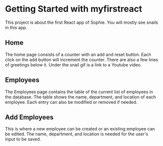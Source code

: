 # Getting Started with myfirstreact

This project is about the first React app of Sophie.
You will mostly see snails in this app. 

## Home
The home page consists of a counter with an add and reset button. Each click on the add button will increment the counter. There are also a few lines of greetings below it. Under the snail gif is a link to a Youtube video.

## Employees
The Employees page contains the table of the current list of employees in the database. The table shows the name, department, and location of each employee. Each entry can also be modified or removed if needed.

## Add Employees
This is where a new employee can be created or an existing employee can be edited. The name, department, and location is needed for the user's input to be saved.
